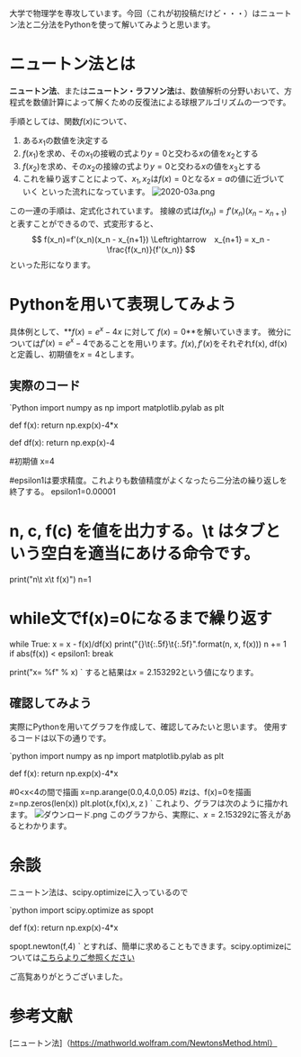 <!--
title:   方程式の解法をPythonを使って解いてみる【ニュートン法】
tags:    Python,ニュートン法
id:      f22f1ee8630307feaf61
private: false
-->
大学で物理学を専攻しています。今回（これが初投稿だけど・・・）はニュートン法と二分法をPythonを使って解いてみようと思います。

# ニュートン法とは
**ニュートン法**、または**ニュートン・ラフソン法**は、数値解析の分野いおいて、方程式を数値計算によって解くための反復法による球根アルゴリズムの一つです。

手順としては、関数$f(x)$について、
1. ある$x_1$の数値を決定する
2. $f(x_1)$を求め、その$x_1$の接戦の式より$y=0$と交わる$x$の値を$x_2$とする
3. $f(x_2)$を求め、その$x_2$の接線の式より$y=0$と交わる$x$の値を$x_3$とする
4. これを繰り返すことによって、$x_1, x_2$は$f(x)=0$となる$x=a$の値に近づいていく
といった流れになっています。
![2020-03a.png](https://qiita-image-store.s3.ap-northeast-1.amazonaws.com/0/707293/32c20ee6-09fd-e6b2-3280-ae0c1d5970e1.png)

この一連の手順は、定式化されています。
接線の式は$f(x_n)=f'(x_n)(x_n - x_{n+1})$と表すことができるので、式変形すると、
$$
f(x_n)=f'(x_n)(x_n - x_{n+1})
\Leftrightarrow　x_{n+1} = x_n - \frac{f(x_n)}{f'(x_n)}
$$
といった形になります。

# Pythonを用いて表現してみよう
具体例として、**$f(x)=e^x-4x$ に対して $f(x)=0$**を解いていきます。
微分については$f'(x)=e^x -4$であることを用いります。$f(x), f'(x)$をそれぞれf(x), df(x)と定義し、初期値を$x=4$とします。

## 実際のコード
`Python
import numpy as np
import matplotlib.pylab as plt

def f(x):
  return np.exp(x)-4*x

def df(x):
  return np.exp(x)-4

#初期値
x=4

#epsilon1は要求精度。これよりも数値精度がよくなったら二分法の繰り返しを終了する。
epsilon1=0.00001

# n, c, f(c) を値を出力する。\t はタブという空白を適当にあける命令です。
print("n\t x\t f(x)")
n=1
# while文でf(x)=0になるまで繰り返す
while True:
  x = x - f(x)/df(x)
  print("{}\t{:.5f}\t{:.5f}".format(n, x, f(x)))
  n += 1
  if abs(f(x)) < epsilon1:
    break

print("x= %f" % x)
`
すると結果は$x= 2.153292$という値になります。

## 確認してみよう
実際にPythonを用いてグラフを作成して、確認してみたいと思います。
使用するコードは以下の通りです。

`python
import numpy as np
import matplotlib.pylab as plt

def f(x):
  return np.exp(x)-4*x

#0<x<4の間で描画
x=np.arange(0.0,4.0,0.05)
#zは、f(x)=0を描画
z=np.zeros(len(x))
plt.plot(x,f(x),x,ｚ)
`
これより、グラフは次のように描かれます。
![ダウンロード.png](https://qiita-image-store.s3.ap-northeast-1.amazonaws.com/0/707293/2de8ddb0-a2d4-2320-a0da-89ce83b3c7e4.png)
このグラフから、実際に、$x= 2.153292$に答えがあるとわかります。

# 余談
ニュートン法は、scipy.optimizeに入っているので

`python
import scipy.optimize as spopt

def f(x):
  return np.exp(x)-4*x

spopt.newton(f,4)
`
とすれば、簡単に求めることもできます。scipy.optimizeについては[こちらよりご参照ください](https://docs.scipy.org/doc/scipy/reference/optimize.html)

ご高覧ありがとうございました。
# 参考文献
[ニュートン法]（https://mathworld.wolfram.com/NewtonsMethod.html）